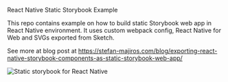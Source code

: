 React Native Static Storybook Example

This repo contains example on how to build static Storybook web app in React Native environment. It uses custom webpack config, React Native for Web and SVGs exported from Sketch.

See more at blog post at https://stefan-majiros.com/blog/exporting-react-native-storybook-components-as-static-storybook-web-app/

![Static storybook for React Native](result.png?raw=true "The final result")
